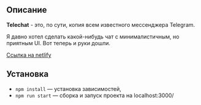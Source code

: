 ## Описание

**Telechat** - это, по сути, копия всем известного мессенджера Telegram.

Я давно хотел сделать какой-нибудь чат с минималистичным, но приятным UI. 
Вот теперь и руки дошли.

[Ссылка на netlify](https://62948ffa64b1830008116f22--bright-melba-cbd13e.netlify.app/) 

## Установка
- `npm install` — установка зависимостей,
- `npm run start` — сборка и запуск проекта на localhost:3000/
